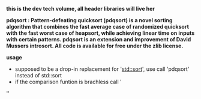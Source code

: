 **this is the dev tech volume, all header libraries will live her**



 **pdqsort : Pattern-defeating quicksort (pdqsort) is a novel sorting algorithm that combines the fast average case of randomized quicksort with the fast worst case of heapsort, while achieving linear time on inputs with certain patterns. pdqsort is an extension and improvement of David Mussers introsort. All code is available for free under the zlib license.**

**usage**
* supposed to be a drop-in replacement for '<std::sort>', use call 'pdqsort' instead of std::sort
* if the comparison funtion is brachless call '

'<asdfsdfasdf>'
